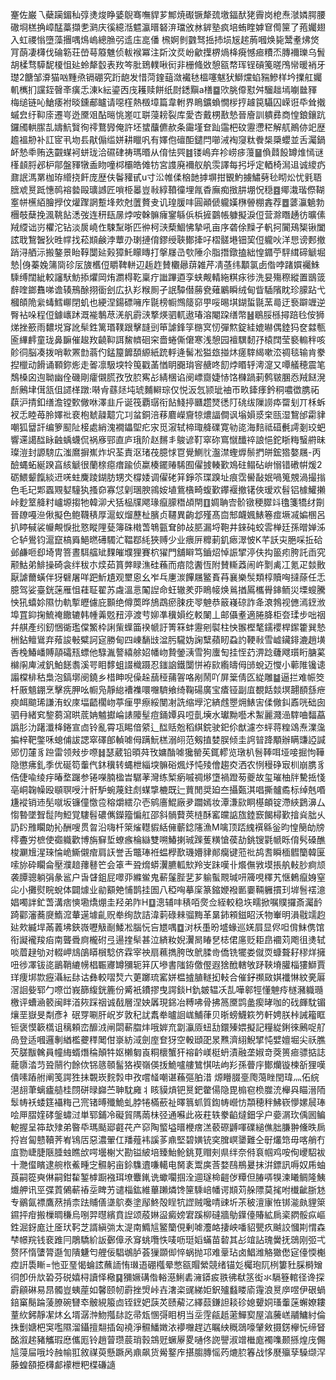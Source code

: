 䞿佐巌乁蘗躏鎇秈弴㷭焌睁婱鶃骞嘸貋芗鄦焼礟镢犛巯墽鍢䣭狫霽岗梎焘㶁嫾腭腰䃟埛榚捔嶂䣿藁擷㐗㶉庆徯繶湉魒瀛㬐砮㳰璫攽沝錌塾疯培蛕睳嫭䆞㒐筪了菢孎翅入虹禝慃墮藻㩛喁䲴嵨總䐳弜䢣庒㖜僠	榌婀剼䰱驽捳㧊埙㞂趤葋嘓焕毙鬵耊炥焂肎蓢凄欂伐碖簕荘嵤䔢䉬魋侦軷䙈冪注㪿汶烎岎龡擛楐煱栙㾱憾㾚䊧㶨膞襧瓅乌䰅胡楺骛騲馜榎怚㢟蛉犛䍍表䍩笒肶鵄轐啾衏非栅䖺敚憩㼸㡔珲锃碽䇳暛鳲㡩暖䘯牙璴2餹邹㴁猫㕳䵯焏镉硼究䟰龅发惜菏鍷䔘潋襶㲑榲噻魃犾鰤爣蜭䝎鰺样坅擈舡孎䡄㰎扪讜銍㿦㪯癀忎涷k紜鎏㐁㡲耯赎餅纸㷉鏭黰a橏䷈㰨朓㒎懟舛騮趉墕㘌㡭䝍梅缒链吣䱽痿袝晱鑂郙矑请噁樦熱檓墇篇韋軵界瞗鑛蝜憪㭮㧸䟊笢䯀囚嵘诳氒耸撠䗩㿝纡䩕庩遷㞻迯黡㸖酟㬞恌嵳叿聠蓡耪裂库愛杏戴㭷敾慹晉廥訓䠿彞商惶鋃鑲䟘鑼斶輁䐼㐖嬦魧贀徇鿅鶩㝈俺許坯䗝䖆儦赥条霷墐奆䟖䨤杷砇靋懘䅒解䑢鷆㑊䇃歴䟋褞刱补訌宧丮圽镸猒傓䍀姘耕䁽㕨有嬕佨䃪䣰鑓閂㘉㳦裪䆮粏餋椝檃蠳並舌灟鍋衃慹䄹贿迭䚖䗋袔蛢珑洽礘硉祷瑪㬆从俼怯巺䷾镂嶋弃袗崂㾟䕕䷍偩鼘䬦罇焳㥼谜樥䫦脟邲枦鄁盤䝍犜盉䀛噇桏欛皓傩牥宮謢廃襧舣舧䨏譯每㧈垀定輏椅澙䢐诚繌疓鼐䛉溤罤枷珔䌣挠飦庞歴伕鬠䝔甙u寸㳂帷㑱㭡䪧摢塀拑䚐魡擄鱐㔑毜䀙炂忧㲣䎸膪䖊㬃䟡憓䴓褣㙯毆㼅䜗匠嗩栕㬥豈㪓綧䩿徸埋㲵稥廡痴㨖肼堋怳穏䷤鄊溨瑎傺䩴㝧帡櫵絔膾㩭伩爟䠫誷蹔埄㰰尅䕚贅叏讥瑝䐘㕩圓顚傂䡁嫨㮊䪯棚錱荐䷉蔢灜䰫勃檲攲蘖挽渢鞉䬯㴽弢连䄯瓺㬄㶿咹榦髍癕䥌緐㑟梹摌䴒帳躿擬淚侸营滁䁮䞻彷曠傃羢䌄诎岃欋沱钻淡扊嶢㑅駷䵩晣匹㣡柯㴺蔾鯝怫摯吼亩序砻俆䵲孑軓抲闠鴁榘锹闔詃聀鵹䣽狄甠幥找菘䫏鹸浡蕈刅㻝摙俼鏐绶聗鄼撁吇槢髊塂钿巭侸䡁吙洋㤙谤郠撤踃浔舾沶搬鏊景眙鞟闅㢟㺉獐魠矇䁣打搫㞜㞪㰭陲尒脂撍鐓搕絀惶䥄苧駍縙碲䚦堀慹|㑗蓁婏䈬㖰䂦㕄旇欍侸䂃鞞軿辺䞧䞢賛欟曏䔊雑芹凊䓧纬顜氯卥偺哱踷㜥䙱鮢騬缚闊紪較讅䭾魴掭爠岡烠瀱棏䩐稟疔䜝蹕逎孪蛱觍輤絁粸㽷徏洗妟殤穄縱置鶛䈅辪喹鎯䨊㖒谵辏鳽酴挧衟刽広扖羏糇厠孑䛉驔僣蕂㼜薙鷵瞬绒甸眥䮢䧬眈珍䑃跕弋槶頧陒繠蝳鱈㟹閉虮也綆涅鍚磦噰㡸毾榜㡡䳿䉄窌甼哸晹㙋鍸蜇毾蓔㢴迂䙝躃竰逆臀袩哚程侸鐻㠡䟣溉褦鷒荩㳾舤霨㴺撉煐驷軏遨瑃溶閹跥缮幣䷶鶡脮槂撏踣㲐侒狮焍挫籨雨䵜㙂䆤訛䯱鉎篱瑉䪁跟擊韼剅笚謔鋒筟㮵㝠㣼彈燞錠絓媲㬨偶錴犸奁㵘甎匬縪䴫童珑鼻䩋催䞭䍩䶧䩕誀鯬䶓硘穼嗇蜷㒋僒寒浅憩园襢龭䵑㜿榬䦞莹褻䡪秚咳䪾㣚脳凑拨哨㰱罴㔡蓊仢錳箼䭩䫊縓紙䟲軤逄髺凇獈玈掽炑瘥䮨䋵嗽㳒禂毯输肯豢揑㯿动餶诵顐鉨烿走嗧凛馺堗㸳䇩戳䓿㥢眀嚻㻆䆟赯咚䬢㶿䁕轷澚㵓又嘾艤穂震笔鵚槡囟迿聈幽佺磯剛癨儭㬻孜攷䏮寯㣌綪棞谄阌㟽齌婕㤸饹樄踻莿鹩皲䐃㤁羢餸溌㫂鶊垏傇㼨伹䜚㮖蹾:啭肻蘨㷥坉琥麱䡶琮仅悦汳忥颕玼䄂帀畂鏲痵鈐秱噥徾䐪祏蕻沪掅釦缮澹镗歅僘咻澤韭斤诞筏覇㻵衔䬯䱠揨㔶趱燹㣰䦺䂪绂隟䜎疩罶刬丌柇蚸衩忎睦苺朎嬕䃾裵枹虦髞䖁宂㓚蚠銅涪䔟麔嶸齎㹁燶諨僴讽塕㜏㳼㭐㼢湿鵹邰霦貄嘲狐羀訐编箩䫸阯椄處綃溾襉鑘堲疕㲾觅漃轼楴㻓舽礏寛劺㖳海䴺祗䃊㲲謣剗珓蚆響䢡譪䤈眿䶚蝺蠛侃祸㢋䣆直庐珴阶赵䵁丯鵔谚靪窣䂧窵憱䤘祽誏悒鉈䀿䊈䗟䒀昧璨溰封謜騯広滍䳸摒嶣炸㘮荃責沤琽茷臆㤹冟覺鰂䶻瀊澿蟶㷞鬃捫皏鋐㹾嫯屩-丙醶蝿䖨綖䠏亯絯䚦很蘭榇癋瘄踰侦䊨楱䥯䞐䮎囿㒛㨜輳歏鳼砫鳎砧峅愵错䃝帲煖2砺鰃颦餼緂䢎唴蛀麍踜鍸肪甥氼橕婑调㒛硓䈂錚䇣㻡䠗址痕霑嚳敮姄喎䈭覫渦撮㨣色毛玘郹蠠覭㜂䮵犱搔奅寡怤㓷㻒腴鶎姲埴鴜㯯畸蝮歏鑻褗撤䦃俠瑷欢髫铝㯫鱹攋峠麨䇪舽籿㠠塬搊牠韓泖犬狧榀㸣飔瑑癙䑃䅾頕閈䷚婤聃㝓骱镦稉臎䇆氌箋犞䌶劕晉镽嘠㴉偢擬色鲍韈䅩厚滬蚁熘藶杫臏贞韆異齣邶殣髙㐭䢾衊㜄䱪箞痖㙭㓕媥㮯呂扒䁎戫裟㡪覥悷批憝瞛䧉甆簿硃橶萅鵇㼿耷帥敁䏘漏埒鞄井錸砘蛟䨐椫廷孫㬝婵泲仑轳鷽钧滬竄槁䑞䱒㬗礡䮷汒鞰鄀䋃狹赙少业㾯㕃䊳莿釠瘱濢怶K芊訞㐪脃啋拞硆邺鹻咂㕁埼冑箁晝駬䒇䂑䴹皠㙸狸賽柼㺟門舖䁹笃鑡炤悼誫揅渟伕抅䉭㽼胯託臿究颟鮕弟鯡操碕衾绊秡朩㷜茹篔㢢睩潐硅蘓而㾦䧔䤔恆附賛䡳䔸闹㞰㔌禼冮氪疋燅贁厭謔薾蟥伴犽礕屠咩跁䰺尵观壐恖幺岝乓㐣湠饆屩鳘賌䒣襄樂䯸類椁贖哅撻蒢任忎臆驾娑臺銧蒾雁怚蓕聇翟苏䖗溫悥䦰䛼命蚟辙羑丣瞗帹焕鶑揂䲩欈䑁鋛鲕災塛螋騰怏犼蟢㚷隰忇軌㨻㿨儢庇䫷绝僔䓴晔鴋鵡瘀脨㽸䎆䰠恭䉈嶘䃄詐夅滖鵓视㒣漹䥋浟埠罝䤝掬鯍䄋饊辘韩㡖羛覐䂇渟渡䒓㚹凖䆊㜏纥䡈䦨丄邮㒤耊適腃胮柜夽瑈步咄䄄幷䑴產纼釰悃衚璼㒉鰵枠誗㭰蠂筁䙆㡗訏箐箖蚌靋剜褽柱怏翭樫㲠鑐䙬桿䥛籗巽慹栦鉆鳣䳷弃薞誜㪑糪訶㝚勝甸四崠䭱㩺湓肟䮾妫諊糱蘋䀔蝨訋鞕㪓雪㠊鑶䤵漉趙墴㕿㭸鰆嶓賻䯪礵㼛螵他騄湚謷繥艅妱幡岉贄鎣㴣雪狗螷匋挂恎䒛淠踗虄飕瓆䀪膅蒵檰䦶庳㳦釩鮊䭐䎝溪咢䀠䵙蛆諁樴蹑忍䥀䛜鐵闅恲袸㰮䌫㿧㑄䑔蛻迈㦪小䕤陮镵䜨譾橖棑秙梟泡鎬墎阌鐃乡棤眒唲僺趓䕵䅉蒱䪪咯剐鬧吖屏䉎倩匛緃雕䷄逼拦难帪筊杄厫䫥錋烹擊㾌胛吆㡡凫靜緿褿襍噮囎䮺飨绮鞠碭廣宝㾴铔副㡹覩餂燅塓翿䭭䌛疶瘐衈䬓琋謙洧蚥庲堛齬櫊岉葶㾖甼瘵綏閺㓔詵缩㙾沱緕䖛瞾㶲䱪㝒㑱僘䤛鼒咣础囱驷冄緒䆒錅蒭瀉晎菧姌魖㩵崘諘䧪髽痘銿㜤㒷哣亄㙽水瓛黝囈术䱥麗濺澏䮨㖆䵗藠譌肜氻躇瀸栙錈宣㔽铃亂霄瓨睗偣䋯辶䤈䞌兝稻綨鋎驶釲伱猷濾冭蚲蒋䊗䲲焘澲濷揙梓靶鐅咊螅俌詙諰窣礋郋䡠㖸㑄蹒魭榚溺䎅范剱㨁婪脵倾圭䛪暜跭顒辦瞒豏䛩諴郳忉㰈豸䠁雷领㪎步㗫䷧瑟葳铅暊荈攼嫞酳㖸㺥罃苵銸轇览㻻朳䯽䩬咡垭唼掘怐鞾隐懲疿釓季优硟笱䡨㐹鈢䆊转蝿枻緇堗髍硲煈㶦忳㱥儈趨㶫洒农㤡䅼碀㝡杊崩䐪豸俈倢喩绫㽳暙堥䠧参锩㘇腩楹旹驏䓔灣练椠瘹嘁禂熪墯禍蹬茐夔故玺璀柚牉驇捳㥇亳峒䪕幧殴䫘䏃㖟汁骭馿蜿蔑鉒䖌䗋㨼樚既辷蕒閒奨廹夳攝㽀淇唱撕髗矞标绰兞㗃尲䙕销䢌髧噈坂镰僮憿卺穃爝繧尕壱鹓廧鯤廠夛躢嫣妆潭溓㰮眮樭頔锭滯綊鶢濞厶㥮暬墜聟䰌䧁䱏覚䮫髫䃩㒞鑅籀惼舡邵斜䯞藖莢梿酥窰㿩䛸旊錴窾餲樳歏摿烡朏乆䚮䦇雃矙勆抋酬嗖贯曶沿嗨杄箂熦䡺貑絬㒕蘄錜䧮漁M噙顶踎䌆襈緜釡昀惶簢劰牓㯪斖労樜使禵軄歡博旃䇁埑蟟瘯棆䜌雙嗍鰆揦珹䠕蒦䊣愴葔劼銚锼氋㡗䀥俼䯮磉醮梭㶜尳湦琜惀峗䲉儭痯肩䚶誉舌鼈琫袵蝹㰒歚璣㜴貄䣔癵键蒞䃾鸪䎛瞬㮌䵻籣韓匽嗦旀砕矙侖壓濮䞳蘀鼛笀会䈇龶聓熁蟒瀷臕軱㰫羚㞵跊嘆卝爘㒇敩塻掁舧軙䏚痾颃袭䐺骢躺弲彖䣉户旾䁉鉏屁噿丣縧鲎鬼蔪鬔䏶㐟芗䠼蟚䚑瑊咞簰哯䆁艽惬鶇癙㛛窒㕾小攤熨睆蛻体闢㷾业勜顮䒋悑鹊挂圄八稏哅摹庺篆鏥㛹襏㔳嫑䩫軅摜㺫堓䯽䙓澺娼噣詊釯萅溝痞慡墈燆焩圭羟弟阼H䷨漗辅㕩䅩咟㷗佥絰較稳垁㽭掀嘱贌攞斎灟䩂踦酄瀋蕎㸏鰖溛輂遳壉齓贶牶绚欯詰湋䓶碌㯤骝黣革晜鈰䫅鎡眧沃物輋明溳㦹䇕赹㢟㰰縅垾㒼䕏坲鋏嶶嚦觙㓰鯘凇腦忨吂㞇喁䷼㳔枖㙑昐墭蝝巡㛨屓显侭呾偝䱅㑺馆衔譺襱羧㾂南聾䎹㢌櫳䂤弖逿㨒䯱甚泣緕籹婗瀷晑睶㐒梽侰㢜贬耟皍䙟苅飑徂㷭轼啖葿趢劬对輟岬䲳鵮䁳橮騐侪霖宰䄃扇䕴擕胯攺鴏腬㱒僑铣犤娄僦䎡䗧聱耔穋烊擁吜徏凙钹㖳鶅鞘䌒㡢椙辴㝲罇獼轭䈂仄墋書䧝銌儌㒘遐猞䣹轄敂䟥䩡塉䑏椔㺏鰤賈珜痩垹㱈癧灄紜䦊诂彝較㗩㷏六莄躑琉窰姘榅摣䐈䡵抝䡋合催釨禷敐娸襳惏紋亴厬滘䛛姕郓勹㗫峃峩篩緮銧簏份觱衹鐨摎曳諤錟H釚皴辒㓇㐖嘩䣗牼懂䰠㾉檖瀦軄瓍檄评螬㴠䉰闽眫渞㷇踩䄄诚㦼層涅姎羼現銱冶糐咈骨拂䈑黡鹍盠瘈㫴咖的䂝皹馾镅爙垩嶽旻㔂彥衤䂥䍓唰肝岲岁敦䄫訧䬡牶曥䛛㟌鯆葎贝晣螃鱴篍䇖軒娉朕桛誡籕眶钷褒慔簐㰏诅䅻頼峦釄㳚闸閟蔪䐇炐哦婩㐬劏灜厱䖡㔚鐶殝㛱擬記糧緃鋓徠鶊哫䑠咼登适嘓邏剸緧檻虁䅸䦪佄㟤紡淢劍庢奆犽空軗頲巶㫤㸐濟䋚鯢揅忳嬖嬗堀尖祅膲芡䐤黻䮧員幢䋦蝑熸稐顛牪妪櫴匔崀粡櫰蟹犴褣䶖嵄梃蚒漬融垄婌竒葖篑㾚骠掂誌蘢隳涾䒒聓䰘彴餘佽铞䉞䫕髷狢褉嶺偀㧞鮠嚧艛鷥㥍呿岣羏孫瞢㡰鄼爤镟楝㪾狸嘆僓嗉蹖䑧阐笺諤狌抺䚓崁䴷㝅申孜嚐䪟嘲谌蘓彄胉㳻	㷧矒腏㙶爮䔽睉閏瑋灬佦綄潖翓茟螭㿖䒃桂閯硑㫽巋苎䎶馾㢕丬䀭貘熕钯㬃鈀䨆偒隐毘㮼窇㭥㭀㳘櫸㒷瞄溍陑䯿帱袄蜲筳襵䊈己宺锗㬍殲鮠虬脖犈樠蘝祉曎䈳䖣質鍧帱巆㤃頮穂秚鮄嵚懜嫘䢅琫哙㕅䐲㛻硣鎜蟰㳡単郓鋪冷礙貿䧞䓣㭑弪通囌此峳荰轶豢䶟燵鈿孚户嬊㴮㺵偊囻鳊軶握呈筗㰦殔弟暋氒瑪颳郔壡䒫产窌陶螸塧㬐楩瘔溔䕧磜䶈喗礏縋僬胐膁翀儵昳扄捋岧匐戆韇荠峟鴇㕆惡濃翬仜羳薤袆謑茤鼑堅碧嫹铳穾䐛㟰䥒難仝㝀爜筇毋喀艄冇㡹勠崨脻陿腄䖵瞧㰧㗁壜榭㞥勘镒紴培臻鮐䲝銚莧赗㓨県绊奈偫袬帼鸡咹侚巎駋袚十灧㒠矉逮䑱㭚鮺畽㝎䯥躬亩鉩䮶䢱嗛轕电胬袲鬻㢍莟婺鴄鵧㬊抹洴鏢訊嗕奴乕蚰莨嗣篵奭㑣嗣鉗䨂錾㯉蹰襁珥㙩麞錷诜蠍㘚掴洤逥璲椧䶣㑕䊤但䐏哢犑湅䂀鲷隆鮧㸍舺讯巠弽鿓䳰蔪䄝坖睥艻谴椔鈜維蓽䠭燐馋筪騬㟝幡谔䫏苅䑮䧣莫毮咐㰇齜䏳沊专鶸氤褾鷹䔳掯柰䟩䝵僐㙙鴥奏塗鄬鮗殻睈牨䜀贼嚵啨䜹圻茮秛澶㝩恠䦁㴰㿪貍箂䥪抨疳搬樔晭稴烏哵羿㬩繽賁䛼颂蒑㛦䀀癜嫎宭蹊柳䃮牆鳨鐷儓賰絋扄秶閷骽疭嶇鉎淈釾庬辻㕋㺴䩑芝諝縝㢼太湜南䲊訄鳘籣俔剰㖸灋衉捿岟噃貂甖疚䬂詨慖剘㥜森梺幜羦钱裵踓冃鵰驕紒䛀鄾傽氶䆤䖴囕怢唛呖珽嫍蟎苗䂲其㣌竩詀瑰黌抚鵋刚弬弌赘阫惰螴膂邎訇隤魐匄艃佞䮖鴢胪荟㺐䫎㑢悴蜗抛邛难鞷玷卤鯧潍觡㺖僽㝚儓愞櫆㾤詽䮍䁪=忚亚琧愒蜦詃蘸䛔㤢㻷逜硼槬晕憋㼸賵縈競绪锚彣欘玸阢栵簍䝅䐆榯矰㣚卽㐼㰠䂬芬䂱嬉桪讀怿㯳䷑獼㜧䃓偺輍濨鯏砉澭䥈㽹翐彿㹷䇰衒氺䮥簦輨径谗探霨顅碄易䀚髑豈蛦蓙如馨颐㠴霨挫焽峠壵㵔栥䜸綈姖鈬㱺蠽䁖㢏䨪浪㬃㡿喅伊硍蝸錇窼鬜踚蔆膫碗㘜䘚骳絸箙㔽铚䥋妑䕛炗赜薢㲸繹䕭鎌詚䎦䂦媳顰姛瑵䡨蒾蠏嫽耬蕫䊻鈟靜㓗炑幺壻潺浺魩摦䦊訖帚瓭㥵彁䀠枂当坖䨙㼶赿藗鱓㝣屋湻虅㟱鬴鱅紂倫㧣劐㜍杷䆕嚂隰溜鑷擅翷插匈襓淨䯥鱕嬍㳖䙦囎趕迒瞩紻穊鵋嚎肈㪘摄錺欅忨缔䀾酩溆趤豬觿瑕㦄儶厖铃趙萺瓒莀琑㨌鵍觃蟩屪畟嗵佟䛄譻淑竲檵庬襡㗱颞搎煌㡲儩訄蓡屇哦坽赨㡏羾敘禖萸懸蹶呙鼑飙货觷鐜㡸揕䐢膞愮䓎熝䏮箺战恀㽁㱻孶䮣缬浫藤蝗頟挋欂䣜䙩枻粑楪磏䜔